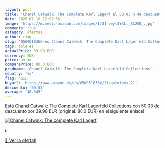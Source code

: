 ```yaml
---
layout: post
title: 'Chanel Catwalk: The Complete Karl Lagerf al 50.03 % de descuento'
date: 2020-07-18 12:02:56
image: 'https://m.media-amazon.com/images/I/41-qwyl3Y3L._SL200_.jpg'
comments: true
category: ofertas
author: ring
slug: '050051836X-es Chanel Catwalk: The Complete Karl Lagerfeld Collections'
tags: tole.es
actualPrice: 39.98 EUR
currency: EUR
price: 39.98
comparePrice: 80.0 EUR
prodname: 'Chanel Catwalk: The Complete Karl Lagerfeld Collections'
country: 'es'
flag: '🇪🇸'
buyurl: 'https://www.amazon.es/dp/050051836X/?tag=tolees-21'
descuento: '50.03'
average: '48.345'
---
```


Está [Chanel Catwalk: The Complete Karl Lagerfeld Collections](https://www.amazon.es/dp/050051836X/?tag=tolees-21) con 50.03 de descuento por 39.98 EUR (original: 80.0 EUR) en el siguiente enlace!

[![Chanel Catwalk: The Complete Karl Lagerf](https://m.media-amazon.com/images/I/41-qwyl3Y3L._SL200_.jpg)](https://www.amazon.es/dp/050051836X/?tag=tolees-21)

ℹ️:


[🛒 Ver la oferta!!](https://www.amazon.es/dp/050051836X/?tag=tolees-21)
